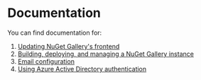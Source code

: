 # Documentation

You can find documentation for:

1. [Updating NuGet Gallery's frontend](Frontend.md)
1. [Building, deploying, and managing a NuGet Gallery instance](Deploying/README.md)
1. [Email configuration](Emails.md)
1. [Using Azure Active Directory authentication](Using-AAD.md)
